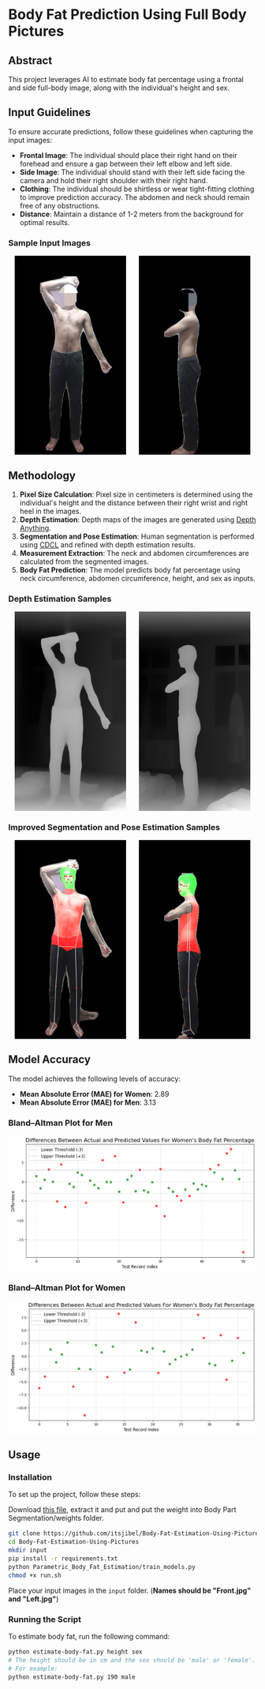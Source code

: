 # Body Fat Prediction Using Full Body Pictures

## Abstract

This project leverages AI to estimate body fat percentage using a frontal and side full-body image, along with the individual's height and sex. 

## Input Guidelines

To ensure accurate predictions, follow these guidelines when capturing the input images:

- **Frontal Image**: The individual should place their right hand on their forehead and ensure a gap between their left elbow and left side.
- **Side Image**: The individual should stand with their left side facing the camera and hold their right shoulder with their right hand.
- **Clothing**: The individual should be shirtless or wear tight-fitting clothing to improve prediction accuracy. The abdomen and neck should remain free of any obstructions.
- **Distance**: Maintain a distance of 1-2 meters from the background for optimal results.

### Sample Input Images

<div style="display: flex; justify-content: space-around;">
  <img src="README FILES/Front_sample.jpg" alt="Frontal Image Sample" style="width: 45%;"/>
  <img src="README FILES/Left_sample.jpg" alt="Side Image Sample" style="width: 45%;"/>
</div>

## Methodology

1. **Pixel Size Calculation**: Pixel size in centimeters is determined using the individual's height and the distance between their right wrist and right heel in the images.
2. **Depth Estimation**: Depth maps of the images are generated using [Depth Anything](https://github.com/LiheYoung/Depth-Anything/).
3. **Segmentation and Pose Estimation**: Human segmentation is performed using [CDCL](https://github.com/kevinlin311tw/CDCL-human-part-segmentation) and refined with depth estimation results.
4. **Measurement Extraction**: The neck and abdomen circumferences are calculated from the segmented images.
5. **Body Fat Prediction**: The model predicts body fat percentage using neck circumference, abdomen circumference, height, and sex as inputs.

### Depth Estimation Samples

<div style="display: flex; justify-content: space-around;">
  <img src="README FILES/Front_depth.png" alt="Frontal Depth Estimation" style="width: 45%;"/>
  <img src="README FILES/Left_depth.png" alt="Side Depth Estimation" style="width: 45%;"/>
</div>

### Improved Segmentation and Pose Estimation Samples

<div style="display: flex; justify-content: space-around;">
  <img src="README FILES/Front_segmented_sample.jpg" alt="Frontal Segmented Image" style="width: 45%;"/>
  <img src="README FILES/Left_segmented_sample.jpg" alt="Side Segmented Image" style="width: 45%;"/>
</div>

## Model Accuracy

The model achieves the following levels of accuracy:

- **Mean Absolute Error (MAE) for Women**: 2.89
- **Mean Absolute Error (MAE) for Men**: 3.13

### Bland–Altman Plot for Men

<div style="display: flex; justify-content: space-around;">
  <img src="README FILES/men_altman.png" alt="Bland–Altman Plot for Men"/>
</div>

### Bland–Altman Plot for Women

<div style="display: flex; justify-content: space-around;">
  <img src="README FILES/women_altman.png" alt="Bland–Altman Plot for Women"/>
</div>

## Usage

### Installation

To set up the project, follow these steps:

Download [this file](https://www.dropbox.com/s/6ttxi3vb6e7kx4t/cdcl_pascal_model.zip?dl=0), extract it and put and put the weight into Body Part Segmentation/weights folder.

```bash
git clone https://github.com/itsjibel/Body-Fat-Estimation-Using-Pictures
cd Body-Fat-Estimation-Using-Pictures
mkdir input
pip install -r requirements.txt
python Parametric_Body_Fat_Estimation/train_models.py
chmod +x run.sh
```

Place your input images in the `input` folder. (**Names should be "Front.jpg" and "Left.jpg"**)

### Running the Script

To estimate body fat, run the following command:

```bash
python estimate-body-fat.py height sex
# The height should be in cm and the sex should be 'male' or 'female'.
# For example:
python estimate-body-fat.py 190 male
```
